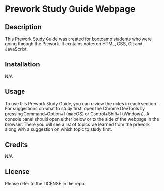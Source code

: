 # Prework Study Guide Webpage

## Description

This Prework Study Guide was created for bootcamp students who were going through the Prework. It contains notes on HTML, CSS, Git and JavaScript.

## Installation

N/A

## Usage

To use this Prework Study Guide, you can review the notes in each section. For suggestions on what to study first, open the Chrome DevTools by pressing Command+Option+I (macOS) or Control+Shift+I (Windows). A console panel should open either below or to the side of the webpage in the browser. There you will see a list of topics we learned from the prework along with a suggestion on which topic to study first.
 
## Credits

N/A

## License

Please refer to the LICENSE in the repo.